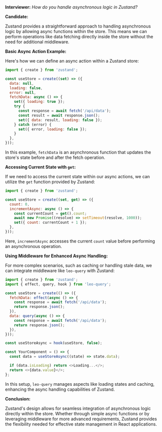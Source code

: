 **Interviewer:** *How do you handle asynchronous logic in Zustand?*

**Candidate:**

Zustand provides a straightforward approach to handling asynchronous logic by allowing async functions within the store. This means we can perform operations like data fetching directly inside the store without the need for additional middleware.

**Basic Async Action Example:**

Here's how we can define an async action within a Zustand store:

```javascript
import { create } from 'zustand';

const useStore = create((set) => ({
  data: null,
  loading: false,
  error: null,
  fetchData: async () => {
    set({ loading: true });
    try {
      const response = await fetch('/api/data');
      const result = await response.json();
      set({ data: result, loading: false });
    } catch (error) {
      set({ error, loading: false });
    }
  },
}));
```


In this example, `fetchData` is an asynchronous function that updates the store's state before and after the fetch operation.

**Accessing Current State with `get`:**

If we need to access the current state within our async actions, we can utilize the `get` function provided by Zustand:

```javascript
import { create } from 'zustand';

const useStore = create((set, get) => ({
  count: 0,
  incrementAsync: async () => {
    const currentCount = get().count;
    await new Promise((resolve) => setTimeout(resolve, 1000));
    set({ count: currentCount + 1 });
  },
}));
```


Here, `incrementAsync` accesses the current `count` value before performing an asynchronous operation.

**Using Middleware for Enhanced Async Handling:**

For more complex scenarios, such as caching or handling stale data, we can integrate middleware like `leo-query` with Zustand:

```javascript
import { create } from 'zustand';
import { effect, query, hook } from 'leo-query';

const useStore = create(() => ({
  fetchData: effect(async () => {
    const response = await fetch('/api/data');
    return response.json();
  }),
  data: query(async () => {
    const response = await fetch('/api/data');
    return response.json();
  }),
}));

const useStoreAsync = hook(useStore, false);

const YourComponent = () => {
  const data = useStoreAsync((state) => state.data);

  if (data.isLoading) return <>Loading...</>;
  return <>{data.value}</>;
};
```


In this setup, `leo-query` manages aspects like loading states and caching, enhancing the async handling capabilities of Zustand.

**Conclusion:**

Zustand's design allows for seamless integration of asynchronous logic directly within the store. Whether through simple async functions or by leveraging middleware for more advanced requirements, Zustand provides the flexibility needed for effective state management in React applications.
